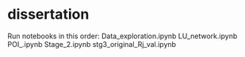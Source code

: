 # dissertation
Run notebooks in this order:
Data_exploration.ipynb
LU_network.ipynb
POI_.ipynb
Stage_2.ipynb
stg3_original_Rj_val.ipynb
